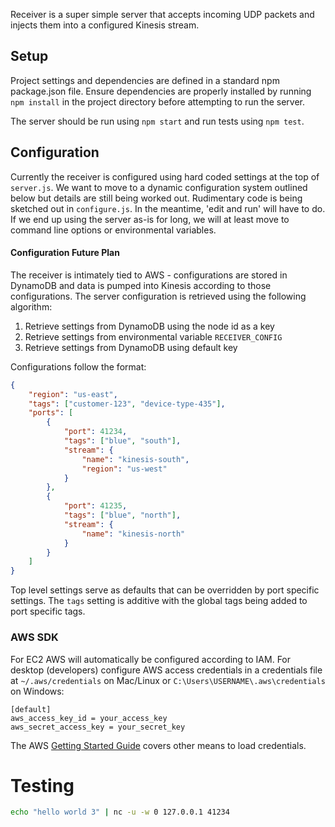 Receiver is a super simple server that accepts incoming UDP packets and
injects them into a configured Kinesis stream.

## Setup

Project settings and dependencies are defined in a standard npm package.json
file. Ensure dependencies are properly installed by running `npm install`
in the project directory before attempting to run the server.

The server should be run using `npm start` and run tests using `npm test`.

## Configuration

Currently the receiver is configured using hard coded settings at the top
of `server.js`. We want to move to a dynamic configuration system outlined
below but details are still being worked out. Rudimentary code is being
sketched out in `configure.js`. In the meantime, 'edit and run'
will have to do. If we end up using the server as-is for long, we will at least
move to command line options or environmental variables.

#### Configuration Future Plan

The receiver is intimately tied to AWS - configurations are stored in DynamoDB
and data is pumped into Kinesis according to those configurations. The server
configuration is retrieved using the following algorithm:

1. Retrieve settings from DynamoDB using the node id as a key
2. Retrieve settings from environmental variable `RECEIVER_CONFIG`
1. Retrieve settings from DynamoDB using default key

Configurations follow the format:

```json
{
    "region": "us-east",
    "tags": ["customer-123", "device-type-435"],
    "ports": [
        {
            "port": 41234,
            "tags": ["blue", "south"],
            "stream": {
                "name": "kinesis-south",
                "region": "us-west"
            }
        },
        {
            "port": 41235,
            "tags": ["blue", "north"],
            "stream": {
                "name": "kinesis-north"
            }
        }
    ]
}
```

Top level settings serve as defaults that can be overridden by port specific
settings. The `tags` setting is additive with the global tags being added to
port specific tags.

### AWS SDK

For EC2 AWS will automatically be configured according to IAM. For desktop
(developers) configure AWS access credentials in a credentials file at
`~/.aws/credentials` on Mac/Linux or `C:\Users\USERNAME\.aws\credentials`
on Windows:

```
[default]
aws_access_key_id = your_access_key
aws_secret_access_key = your_secret_key
```

The AWS [Getting Started Guide][guide] covers other means to load credentials.

[guide]: http://docs.aws.amazon.com/AWSJavaScriptSDK/guide/node-intro.html

# Testing

```bash
echo "hello world 3" | nc -u -w 0 127.0.0.1 41234
```
